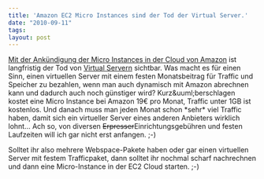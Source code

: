```yaml
---
title: 'Amazon EC2 Micro Instances sind der Tod der Virtual Server.'
date: "2010-09-11"
tags: 
layout: post
---
```

<p><a href="http://aws.amazon.com/about-aws/whats-new/2010/09/09/announcing-micro-instances-for-amazon-ec2/">Mit der Ank&uuml;ndigung der Micro Instances in der Cloud von Amazon</a> ist langfristig der Tod von <a href="http://www.strato.de/server/virtual/v-power/index.html">Virtual Servern</a> sichtbar. Was macht es f&uuml;r einen Sinn, einen virtuellen Server mit einem festen Monatsbeitrag f&uuml;r Traffic und Speicher zu bezahlen, wenn man auch dynamisch mit Amazon abrechnen kann und dadurch auch noch g&uuml;nstiger wird?  Kurz&amp;uuml;berschlagen kostet eine Micro Instance bei Amazon 19&euro; pro Monat, Traffic unter 1GB ist kostenlos. Und danach muss man jeden Monat schon *sehr* viel Traffic haben, damit sich ein virtueller Server eines anderen Anbieters wirklich lohnt... Ach so, von diversen <del>Erpresser</del>Einrichtungsgeb&uuml;hren und festen Laufzeiten will ich gar nicht erst anfangen. ;-)</p>
<p>Solltet ihr also mehrere Webspace-Pakete haben oder gar einen virtuellen Server mit festem Trafficpaket, dann solltet ihr nochmal scharf nachrechnen und dann eine Micro-Instance in der EC2 Cloud starten. ;-)</p>
